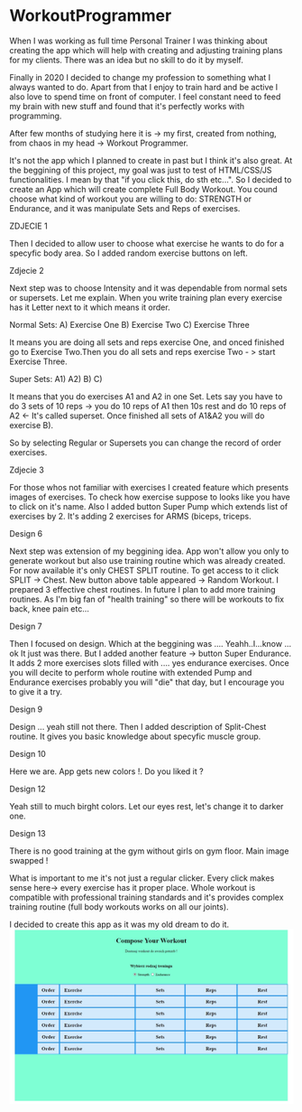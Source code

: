 # WorkoutProgrammer

When I was working as full time Personal Trainer I was thinking about creating the app which will help with creating and adjusting training plans for my clients. 
There was an idea but no skill to do it by myself.

Finally in 2020 I decided to change my profession to something what I always wanted to do. Apart from that I enjoy to train hard and be active I also love to spend time on front of computer. I feel constant need to feed my brain with new stuff and found that it's perfectly works with programming.

After few months of studying here it is -> my first, created from nothing, from chaos in my head -> Workout Programmer.

It's not the app which I planned to create in past but I think it's also great. 
At the beggining of this project, my goal was just to test of HTML/CSS/JS functionalities. I mean by that "if you click this, do sth etc...".
So I decided to create an App which will create complete Full Body Workout.
You cound choose what kind of workout you are willing to do: STRENGTH or Endurance, and it was manipulate Sets and Reps of exercises.

ZDJECIE 1

Then I decided to allow user to choose what exercise he wants to do for a specyfic body area. So I added random exercise buttons on left. 

Zdjecie 2 

Next step was to choose Intensity and it was dependable from normal sets or supersets.
Let me explain. 
When you write training plan every exercise has it Letter next to it which means it order.

Normal Sets:
A) Exercise One
B) Exercise Two
C) Exercise Three

It means you are doing all sets and reps exercise One, and onced finished go to Exercise Two.Then you do all sets and reps exercise Two - > start Exercise Three. 

Super Sets: 
A1)
A2)
B)
C)

It means that you do exercises A1 and A2 in one Set. Lets say you have to do 3 sets of 10 reps -> you do 10 reps of A1 then 10s rest and do 10 reps of A2 <- It's called superset. Once finished all sets of A1&A2 you will do exercise B).

So by selecting Regular or Supersets you can change the record of order exercises.

Zdjecie 3 

For those whos not familiar with exercises I created feature which presents images of exercises. To check how exercise suppose to looks like you have to click on it's name.
Also I added button Super Pump which extends list of exercises by 2. It's adding 2 exercises for ARMS (biceps, triceps. 

Design 6

Next step was extension of my beggining idea. App won't allow you only to generate workout but also use training routine which was already created. 
For now available it's only CHEST SPLIT routine. To get access to it click SPLIT -> Chest. 
New button above table appeared -> Random Workout. I prepared 3 effective chest routines. 
In future I plan to add more training routines. As I'm big fan of "health training" so there will be workouts to fix back, knee pain etc...

Design 7

Then I focused on design. Which at the beggining was .... Yeahh..I...know ... ok It just was there.
But I added another feature -> button Super Endurance. It adds 2 more exercises slots filled with .... yes endurance exercises.
Once you will decite to perform whole routine with extended Pump and Endurance exercises probably you will "die" that day, but I encourage you to give it a try. 

Design 9

Design ... yeah still not there. Then I added description of Split-Chest routine. It gives you basic knowledge about specyfic muscle group.

Design 10

Here we are. App gets new colors !. Do you liked it ?

Design 12

Yeah still to much birght colors. Let our eyes rest, let's change it to darker one.

Design 13

There is no good training at the gym without girls on gym floor. Main image swapped !



What is important to me it's not just a regular clicker. Every click makes sense here-> every exercise has it proper place. Whole workout is compatible with professional training standards and it's provides complex training routine (full body workouts works on all our joints).





I decided to create this app as it was my old dream to do it. 
![alt text](./design1.jpg)
